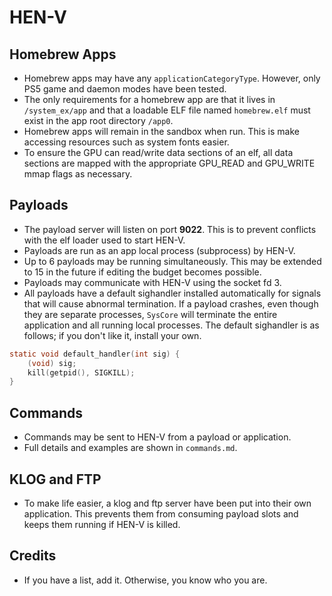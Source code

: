 HEN-V
=====


Homebrew Apps
-------------

* Homebrew apps may have any `applicationCategoryType`.
  However, only PS5 game and daemon modes have been tested.
* The only requirements for a homebrew app are that it lives in `/system_ex/app`
  and that a loadable ELF file named `homebrew.elf` must exist in the app root directory `/app0`.
* Homebrew apps will remain in the sandbox when run. This is make accessing
  resources such as system fonts easier.
* To ensure the GPU can read/write data sections of an elf, all data sections are mapped with
  the appropriate GPU_READ and GPU_WRITE mmap flags as necessary.


Payloads
--------

* The payload server will listen on port **9022**. This is to prevent conflicts
  with the elf loader used to start HEN-V.
* Payloads are run as an app local process (subprocess) by HEN-V.
* Up to 6 payloads may be running simultaneously.
  This may be extended to 15 in the future if editing the budget becomes possible.
* Payloads may communicate with HEN-V using the socket fd 3.
* All payloads have a default sighandler installed automatically for signals that will
  cause abnormal termination. If a payload crashes, even though they are separate
  processes, `SysCore` will terminate the entire application and all running local processes.
  The default sighandler is as follows; if you don't like it, install your own.

```c
static void default_handler(int sig) {
	(void) sig;
	kill(getpid(), SIGKILL);
}
```


Commands
--------

* Commands may be sent to HEN-V from a payload or application.
* Full details and examples are shown in `commands.md`.


KLOG and FTP
------------

* To make life easier, a klog and ftp server have been put into their own application.
  This prevents them from consuming payload slots and keeps them running if HEN-V is killed.


Credits
-------

* If you have a list, add it. Otherwise, you know who you are.
